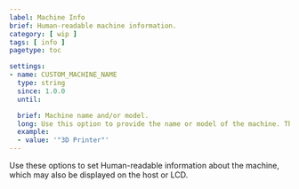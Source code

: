 ```yaml
---
label: Machine Info
brief: Human-readable machine information.
category: [ wip ]
tags: [ info ]
pagetype: toc

settings:
- name: CUSTOM_MACHINE_NAME
  type: string
  since: 1.0.0
  until:

  brief: Machine name and/or model.
  long: Use this option to provide the name or model of the machine. This is displayed in the message sent to the host when Marlin first boots up, and it may also be displayed on the LCD Info Screen.
  example:
  - value: '"3D Printer"'
---
```

Use these options to set Human-readable information about the machine, which may also be displayed on the host or LCD.
